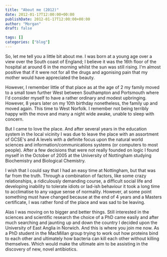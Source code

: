 ```yaml
---
title: "About me (2012)"
date: 2012-01-17T12:00:00+00:00
publishDate: 2012-01-17T12:00:00+00:00
author: "Morgan"
draft: false

tags: []
categories: ["blog"]
---
```


So, let me tell you a little bit about me.  I was born at a young age over a view over the South coast of England; I believe it was the 16th floor of the hospital at around 6 in the morning whilst the sun was still rising.  I'm almost positive that if it were not for all the drugs and agonising pain that my mother would have appreciated the beauty.

However, I remember little of that place as at the age of 2 my family moved to a small town further West between Southampton and Portsmouth where I'd consider myself to have a rather ordinary and modest upbringing.  However, 8 years later on my 10th birthday nonetheless, the family up and moved again.  This time to West Norfolk.  I remember not being terribly happy with the move and many a night wide awake, unable to sleep with concern.

But I came to love the place.  And after several years in the education system in the local vicinity I was due to leave the place with an assortment of GCSE's and A levels with a definite focus upon the natural world sciences and information/communications systems (or computers to most people).  After a few decisions that were not really founded on logic I found myself in the October of 2005 at the University of Nottingham studying Biochemistry and Biological Chemistry.

I wish that I could say that I had an easy time at Nottingham, but that was far from the truth.  Through a combination of factors, like some crazy relationships, a ridiculously demanding course, a difficult social life and developing inability to tolerate idiots or lad-ish behaviour it took a long time to acclimatise to any vague sense of normality.  However, at some point something must have changed because at the end of 4 years and a Masters certificate, I was rather fond of the place and was sad to be leaving.

Alas I was moving on to bigger and better things.  Still interested in the sciences and scientific research the choice of a PhD came easily and after much searching and jaunting up and down the country I decided upon the University of East Anglia in Norwich.  And this is where you join me now.  As a PhD student in the MacMillan group trying to work out how proteins bind to each other and ultimately how bacteria can kill each other without killing themselves.  Which would make the ultimate aim to be assisting in the discovery of new, novel antibiotics.
